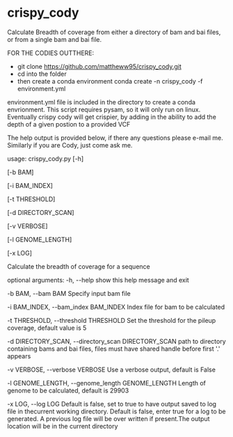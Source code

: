 # crispy_cody
Calculate Breadth of coverage from either a directory of bam and bai files, or from a single bam and bai file.

FOR THE CODIES OUTTHERE:
  - git clone https://github.com/mattheww95/crispy_cody.git
  - cd into the folder
  - then create a conda environment conda create -n crispy_cody -f environment.yml


environment.yml file is included in the directory to create a conda envrionment. This script requires pysam, so it will only run on linux.
Eventually crispy cody will get crispier, by adding in the ability to add the depth of a given postion to a provided VCF


The help output is provided below, if there any questions please e-mail me. Similarly if you are Cody, just come ask me.

usage: crispy_cody.py 
[-h]

[-b BAM] 

[-i BAM_INDEX] 

[-t THRESHOLD]

[-d DIRECTORY_SCAN] 

[-v VERBOSE] 

[-l GENOME_LENGTH]

[-x LOG]

Calculate the breadth of coverage for a sequence

optional arguments:
  -h, --help            show this help message and exit
  
  -b BAM, --bam BAM     Specify input bam file
  
  -i BAM_INDEX, --bam_index BAM_INDEX
                        Index file for bam to be calculated
                        
  -t THRESHOLD, --threshold THRESHOLD
                        Set the threshold for the pileup coverage, default
                        value is 5
                        
  -d DIRECTORY_SCAN, --directory_scan DIRECTORY_SCAN
                        path to directory containing bams and bai files, files
                        must have shared handle before first '.' appears
                        
  -v VERBOSE, --verbose VERBOSE
                        Use a verbose output, default is False
                        
  -l GENOME_LENGTH, --genome_length GENOME_LENGTH
                        Length of genome to be calculated, default is 29903
                        
  -x LOG, --log LOG     Default is false, set to true to have output saved to
                        log file in thecurrent working directory. Default is
                        false, enter true for a log to be generated. A
                        previous log file will be over written if present.The
                        output location will be in the current directory
